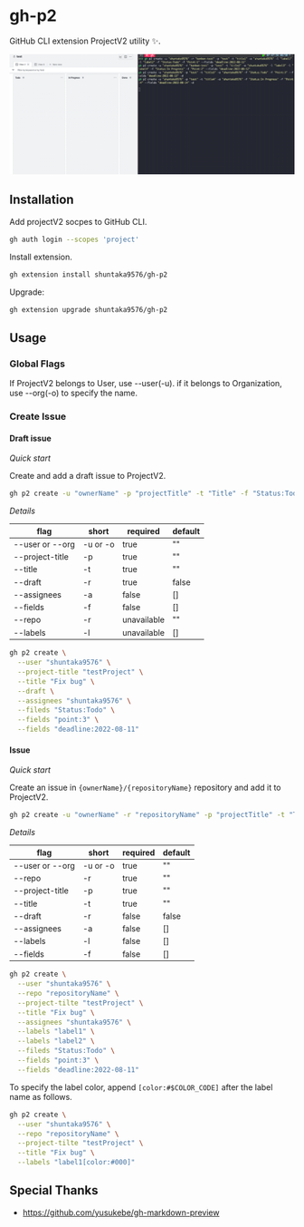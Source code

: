 # gh-p2

GitHub CLI extension ProjectV2 utility ✨.

![gif](https://github.com/shuntaka9576/gh-p2/blob/main/doc/gif/p2.gif?raw=true)

## Installation

Add projectV2 socpes to GitHub CLI.
```bash
gh auth login --scopes 'project'
```

Install extension.
```bash
gh extension install shuntaka9576/gh-p2
```

Upgrade:

```bash
gh extension upgrade shuntaka9576/gh-p2
```

## Usage

### Global Flags

If ProjectV2 belongs to User, use --user(-u). if it belongs to Organization, use --org(-o) to specify the name.

### Create Issue

#### Draft issue

*Quick start*

Create and add a draft issue to ProjectV2.

```bash
gh p2 create -u "ownerName" -p "projectTitle" -t "Title" -f "Status:Todo" -d
```

*Details*

|flag|short|required|default|
|---|---|---|---|
|--user or --org|-u or -o|true|""
|--project-title|-p|true|""
|--title|-t|true|""
|--draft|-r|true|false
|--assignees|-a|false|[]
|--fields|-f|false|[]
|--repo|-r|unavailable|""
|--labels|-l|unavailable|[]

```bash
gh p2 create \
  --user "shuntaka9576" \
  --project-title "testProject" \
  --title "Fix bug" \
  --draft \
  --assignees "shuntaka9576" \
  --fileds "Status:Todo" \
  --fields "point:3" \
  --fields "deadline:2022-08-11"
```
#### Issue

*Quick start*

Create an issue in `{ownerName}/{repositoryName}` repository and add it to ProjectV2.

```bash
gh p2 create -u "ownerName" -r "repositoryName" -p "projectTitle" -t "Title"
```

*Details*

|flag|short|required|default|
|---|---|---|---|
|--user or --org|-u or -o|true|""
|--repo|-r|true|""
|--project-title|-p|true|""
|--title|-t|true|""
|--draft|-r|false|false
|--assignees|-a|false|[]
|--labels|-l|false|[]
|--fields|-f|false|[]

```bash
gh p2 create \
  --user "shuntaka9576" \
  --repo "repositoryName" \
  --project-tilte "testProject" \
  --title "Fix bug" \
  --assignees "shuntaka9576" \
  --labels "label1" \
  --labels "label2" \
  --fileds "Status:Todo" \
  --fields "point:3" \
  --fields "deadline:2022-08-11"
```

To specify the label color, append `[color:#$COLOR_CODE]` after the label name as follows.
```bash
gh p2 create \
  --user "shuntaka9576" \
  --repo "repositoryName" \
  --project-tilte "testProject" \
  --title "Fix bug" \
  --labels "label1[color:#000]"
```

## Special Thanks

* https://github.com/yusukebe/gh-markdown-preview
